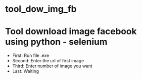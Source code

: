 # tool_dow_img_fb
# Tool download image facebook using python - selenium

- First: Run file .exe
- Second: Enter the url of first image
- Third: Enter number of image you want
- Last: Waiting
